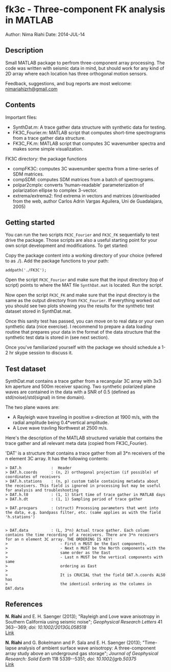# fk3c - Three-component FK analysis in MATLAB

Author: Nima Riahi
Date: 2014-JUL-14


## Description

Small MATLAB package to perfrom three-component array processing. The code was written with seismic data in mind, but should work for any kind of 2D array where each location has three orthogonal motion sensors.

Feedback, suggestions, and bug reports are most welcome: nimariahizrh@gmail.com


## Contents

Important files:

- SynthDat.m: A trace gather data structure with synthetic data for testing.
- FK3C_Fourier.m: MATLAB script that computes short-time spectrograms from a trace gather data structure.
- FK3C_FK.m: MATLAB script that computes 3C wavenumber spectra and makes some simple visualization.
	
FK3C directory: the package functions

  - compFK3C: computes 3C wavenumber spectra from a time-series of SDM matrices.
  - compSDM: computes SDM matrices from a batch of spectrograms.
  - polpar2cmplx: converts 'human-readable' parameterization of polarization ellipse to complex 3-vector.
  - extrema/extrema2: find extrema in vectors and matrices (downloaded from the web, author Carlos Adrin Vargas Aguilera, Uni de Guadalajara, 2005)
		

	
## Getting started

You can run the two scripts `FK3C_Fourier` and `FK3C_FK` sequentially to test drive the package. Those scripts are also a useful starting point for your own script development and modifications. To get started:

Copy the package content into a working directory of your choice (refered to as ./). Add the package functions to your path:

``` {matlab}
addpath('./FK3C');
````


Open the script `FK3C_Fourier` and make sure that the input directory (top of script) points to where the MAT file `SynthDat.mat` is located. Run the script.

Now open the script `FK3C_FK` and make sure that the input directory is the same as the output directory from `FK3C_Fourier`. If everything worked out you should see two plots showing you the results for the synthetic test dataset stored in SynthDat.mat.

Once this sanity test has passed, you can move on to real data or your own synthetic data (nice exercise). I recommend to prepare a data loading routine that prepares your data in the format of the data structure that the synthetic test data is stored in (see next section).

Once you've familiarized yourself with the package we should schedule a 1-2 hr skype session to discuss it.




## Test dataset

SynthDat.mat contains a trace gather from a recangular 3C array with 3x3 km aperture and 500m receiver spacing. Two synthetic polarized plane waves are contained in the data with a SNR of 0.5 (defined as std(noise)/std(signal) in time domain).

The two plane waves are:

- A Rayleigh wave traveling in positive x-direction at 1900 m/s, with the radial amplitude being 0.4*vertical amplitude.
- A Love wave travling Northwest at 2500 m/s.

Here's the description of the MATLAB structured variable that contains the trace gather and all relevant meta data (copied from FK3C_Fourier). 


'DAT' is a structure that contains a trace gather from all 3*n receivers
of the n element 3C array. It has the following contents:

```
> DAT.h             :  Header 
> DAT.h.coords      : (n, 2) orthogonal projection (if possible) of coordinates of receivers
> DAT.h.stations    : (n, p) custom table containing metadata about the receivers. This field is ignored in processing but may be useful for analysis and troubleshooting
> DAT.h.t0          : (1, 1) Start time of trace gather in MATLAB days
> DAT.h.dt          : (1, 1) Sampling period of trace gather

> DAT.procpars      : (struct) Processing parameters that went into the data, e.g. bandpass filter, etc. (same applies as with the field 'h.stations')


> DAT.data          : (L, 3*n) Actual trace gather. Each column contains the time recording of a receivers. There are 3*n receivers for an n element 3C array. THE ORDERING IS KEY!
>                       - First n MUST be the East components,
>                       - Next n MUST be the North components with the
>                       same order as the East
>                       - Last n MUST be the vertical components with same
>                       ordering as East
>                       
>                       It is CRUCIAL that the field DAT.h.coords ALSO has
>                       the identical ordering as the columns in DAT.data

```


## References

**N. Riahi** and E. H. Saenger (2013); "Rayleigh and Love wave anisotropy in Southern California using seismic noise"; *Geophysical Research Letters* 41 363--369; *doi: 10.1002/2013GL058518*   
[Link](http://dx.doi.org/10.1002/2013GL058518)

**N. Riahi** and G. Bokelmann and P. Sala and E. H.
Saenger (2013); "Time-lapse analysis of ambient surface wave anisotropy: A three-component array study above an underground gas storage";
*Journal of Geophysical Research: Solid Earth* 118 5339--5351; *doi: 10.1002/jgrb.50375*   
[Link](http://onlinelibrary.wiley.com/doi/10.1002/jgrb.50375/abstract)
